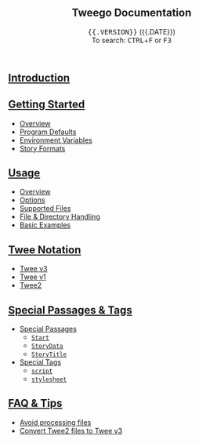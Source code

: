 <!-- ***********************************************************************************************
	Table of Contents
************************************************************************************************ -->
<nav role="navigation">
<header role="banner">
<h1>Tweego Documentation</h1>
<div><tt>{{.VERSION}}</tt> (<time datetime="{{.ISO_DATE}}">{{.DATE}}</time>)</div>
<div>To search: <kbd>CTRL</kbd>+<kbd>F</kbd> or <kbd>F3</kbd></div>
</header>

## [Introduction](#introduction)

## [Getting Started](#getting-started)

* [Overview](#getting-started-overview)
* [Program Defaults](#getting-started-program-defaults)
* [Environment Variables](#getting-started-environment-variables)
* [Story Formats](#getting-started-story-formats)

## [Usage](#usage)

* [Overview](#usage-overview)
* [Options](#usage-options)
* [Supported Files](#usage-supported-files)
* [File &amp; Directory Handling](#usage-file-and-directory-handling)
* [Basic Examples](#usage-basic-examples)

## [Twee Notation](#twee-notation)

* [Twee&nbsp;v3](#twee-notation-tweev3)
* [Twee&nbsp;v1](#twee-notation-tweev1)
* [Twee2](#twee-notation-twee2)

## [Special Passages &amp; Tags](#special)

* [Special Passages](#special-passages)
	* [`Start`](#special-passages-start)
	* [`StoryData`](#special-passages-storydata)
	* [`StoryTitle`](#special-passages-storytitle)
* [Special Tags](#special-tags)
	* [`script`](#special-tags-script)
	* [`stylesheet`](#special-tags-stylesheet)

## [FAQ &amp; Tips](#faq-and-tips)

* [Avoid processing files](#faq-and-tips-avoid-processing-files)
* [Convert Twee2 files to Twee&nbsp;v3](#faq-and-tips-convert-twee2-files-to-tweev3)

<div>&nbsp;</div>
</nav>
